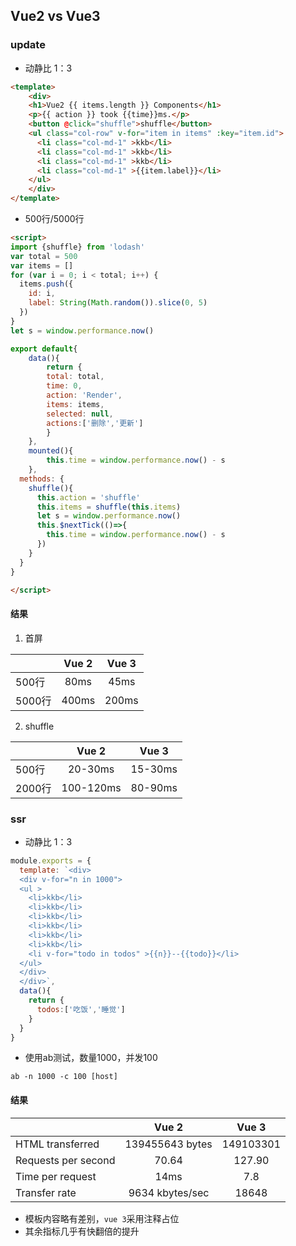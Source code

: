 ## Vue2 vs Vue3

### update 

* 动静比 1：3

```html
<template>
    <div>
    <h1>Vue2 {{ items.length }} Components</h1>
    <p>{{ action }} took {{time}}ms.</p>
    <button @click="shuffle">shuffle</button>
    <ul class="col-row" v-for="item in items" :key="item.id">
      <li class="col-md-1" >kkb</li> 
      <li class="col-md-1" >kkb</li> 
      <li class="col-md-1" >kkb</li> 
      <li class="col-md-1" >{{item.label}}</li> 
    </ul>
    </div>
</template>
```

* 500行/5000行

```html
<script>
import {shuffle} from 'lodash'
var total = 500
var items = []
for (var i = 0; i < total; i++) {
  items.push({
    id: i,
    label: String(Math.random()).slice(0, 5)
  })
}
let s = window.performance.now()

export default{
    data(){
        return {
        total: total,
        time: 0,
        action: 'Render',
        items: items,
        selected: null,
        actions:['删除','更新']
        }
    },
    mounted(){
        this.time = window.performance.now() - s
    },
  methods: {
    shuffle(){
      this.action = 'shuffle'
      this.items = shuffle(this.items)
      let s = window.performance.now()
      this.$nextTick(()=>{
        this.time = window.performance.now() - s
      })
    }
  }
}

</script>
```

#### 结果

1. 首屏
 
|  | Vue 2 | Vue 3 |
| :-----| :----: | :----: |
| 500行 | 80ms | 45ms |
| 5000行 | 400ms | 200ms |
 
2. shuffle

|  | Vue 2 | Vue 3 |
| :-----| :----: | :----: |
| 500行 | 20-30ms | 15-30ms |
| 2000行 | 100-120ms | 80-90ms |
 
### ssr 

* 动静比 1：3

```javascript
module.exports = {
  template: `<div>
  <div v-for="n in 1000">
  <ul >
    <li>kkb</li>
    <li>kkb</li>
    <li>kkb</li>
    <li>kkb</li>
    <li>kkb</li>
    <li>kkb</li>
    <li v-for="todo in todos" >{{n}}--{{todo}}</li>
  </ul>
  </div>
  </div>`,
  data(){
    return {
      todos:['吃饭','睡觉']
    }
  }
}
```

* 使用ab测试，数量1000，并发100
```
ab -n 1000 -c 100 [host]
```

#### 结果

|  | Vue 2 | Vue 3 |
| :-----| :----: | :----: |
| HTML transferred | 139455643 bytes | 149103301 |
| Requests per second | 70.64 | 127.90 |
| Time per request | 14ms | 7.8 |
| Transfer rate | 9634 kbytes/sec | 18648 |

* 模板内容略有差别，`vue 3`采用注释占位
* 其余指标几乎有快翻倍的提升
